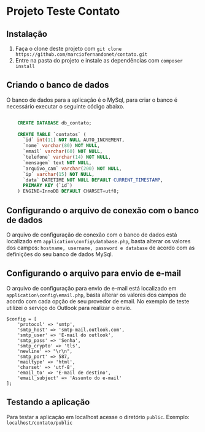 # Projeto Teste Contato

## Instalação

1. Faça o clone deste projeto com `git clone https://github.com/marciofernandonet/contato.git`
2. Entre na pasta do projeto e instale as dependências com `composer install`

## Criando o banco de dados

O banco de dados para a aplicação é o MySql, para criar o banco é necessário executar o seguinte código abaixo.

```sql

    CREATE DATABASE db_contato;
  
    CREATE TABLE `contatos` (
      `id` int(11) NOT NULL AUTO_INCREMENT,
      `nome` varchar(80) NOT NULL,
      `email` varchar(60) NOT NULL,
      `telefone` varchar(14) NOT NULL,
      `mensagem` text NOT NULL,
      `arquivo_cam` varchar(200) NOT NULL,
      `ip` varchar(15) NOT NULL, 
      `data` DATETIME NOT NULL DEFAULT CURRENT_TIMESTAMP,
      PRIMARY KEY (`id`)
    ) ENGINE=InnoDB DEFAULT CHARSET=utf8;

```

## Configurando o arquivo de conexão com o banco de dados

O arquivo de configuração de conexão com o banco de dados está localizado em `application\config\database.php`, basta alterar os valores dos campos: `hostname, username, password e database` de acordo com as definições do seu banco de dados MySql.

## Configurando o arquivo para envio de e-mail

O arquivo de configuração para envio de e-mail está localizado em `application\config\email.php`, basta alterar os valores dos campos de acordo com cada opção de seu provedor de email. No exemplo de teste utilizei o serviço do Outlook para realizar o envio.

```
$config = [        
    'protocol' => 'smtp',
    'smtp_host' => 'smtp-mail.outlook.com',
    'smtp_user' => 'E-mail do outlook',
    'smtp_pass' => 'Senha',
    'smtp_crypto' => 'tls',    
    'newline' => "\r\n",
    'smtp_port' => 587,
    'mailtype' => 'html',
    'charset' => 'utf-8',
    'email_to' => 'E-mail de destino', 
    'email_subject' => 'Assunto do e-mail'
];
```
## Testando a aplicação

Para testar a aplicação em localhost acesse o diretório `public`. Exemplo: `localhost/contato/public`